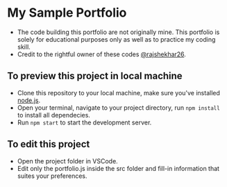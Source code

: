 # My Sample Portfolio

- The code building this portfolio are not originally mine. This portfolio is solely for educational purposes only as well as to practice my coding skill.
- Credit to the rightful owner of these codes [@rajshekhar26](https://rajshekhar26.github.io/).

## To preview this project in local machine

- Clone this repository to your local machine, make sure you've installed [node.js](https://nodejs.org/en/download/).
- Open your terminal, navigate to your project directory, run `npm install` to install all dependecies.
- Run `npm start` to start the development server.

## To edit this project

- Open the project folder in VSCode.
- Edit only the portfolio.js inside the src folder and fill-in information that suites your preferences.
